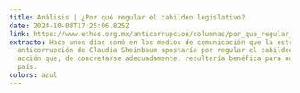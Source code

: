 ```yaml
---
title: Análisis | ¿Por qué regular el cabildeo legislativo?
date: 2024-10-08T17:25:06.825Z
link: https://www.ethos.org.mx/anticorrupcion/columnas/por_que_regular_el_cabildeo_legislativo
extracto: Hace unos días sonó en los medios de comunicación que la estrategia
  anticorrupción de Claudia Sheinbaum apostaría por regular el cabildeo. Una
  acción que, de concretarse adecuadamente, resultaría benéfica para nuestro
  país.
colors: azul
---
```


